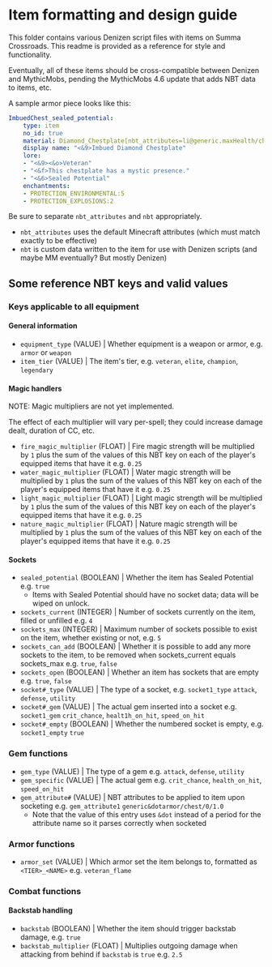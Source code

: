 # Item formatting and design guide

This folder contains various Denizen script files with items on Summa Crossroads. This readme is provided as a reference for style and functionality.

Eventually, all of these items should be cross-compatible between Denizen and MythicMobs, pending the MythicMobs 4.6 update that adds NBT data to items, etc.

A sample armor piece looks like this:

```yaml
ImbuedChest_sealed_potential:
    type: item
    no_id: true
    material: Diamond_Chestplate[nbt_attributes=li@generic.maxHealth/chest/0/8.0|generic.armorToughness/chest/0/2.0|generic.armor/chest/0/8.0;nbt=li@equipment_type/armor|item_tier/veteran|sealed_potential/true]
    display name: "<&9>Imbued Diamond Chestplate"
    lore:
    - "<&9><&o>Veteran"
    - "<&f>This chestplate has a mystic presence."
    - "<&6>Sealed Potential"
    enchantments:
    - PROTECTION_ENVIRONMENTAL:5
    - PROTECTION_EXPLOSIONS:2
```

Be sure to separate `nbt_attributes` and `nbt` appropriately. 
* `nbt_attributes` uses the default Minecraft attributes (which must match exactly to be effective)
* `nbt` is custom data written to the item for use with Denizen scripts (and maybe MM eventually? But mostly Denizen)

## Some reference NBT keys and valid values

### Keys applicable to all equipment

#### General information

* `equipment_type` (VALUE) | Whether equipment is a weapon or armor, e.g. `armor` or `weapon`
* `item_tier` (VALUE) | The item's tier, e.g. `veteran`, `elite`, `champion`, `legendary`

#### Magic handlers

NOTE: Magic multipliers are not yet implemented.

The effect of each multiplier will vary per-spell; they could increase damage dealt, duration of CC, etc.

* `fire_magic_multiplier` (FLOAT) | Fire magic strength will be multiplied by `1` plus the sum of the values of this NBT key on each of the player's equipped items that have it e.g. `0.25`
* `water_magic_multiplier` (FLOAT) | Water magic strength will be multiplied by `1` plus the sum of the values of this NBT key on each of the player's equipped items that have it e.g. `0.25`
* `light_magic_multiplier` (FLOAT) | Light magic strength will be multiplied by `1` plus the sum of the values of this NBT key on each of the player's equipped items that have it e.g. `0.25`
* `nature_magic_multiplier` (FLOAT) | Nature magic strength will be multiplied by `1` plus the sum of the values of this NBT key on each of the player's equipped items that have it e.g. `0.25`

#### Sockets

* `sealed_potential` (BOOLEAN) | Whether the item has Sealed Potential e.g. `true`
  * Items with Sealed Potential should have no socket data; data will be wiped on unlock.
* `sockets_current` (INTEGER) | Number of sockets currently on the item, filled or unfilled e.g. `4`
* `sockets_max` (INTEGER) | Maximum number of sockets possible to exist on the item, whether existing or not, e.g. `5`
* `sockets_can_add` (BOOLEAN) | Whether it is possible to add any more sockets to the item, to be removed when sockets_current equals sockets_max e.g. `true`, `false`
* `sockets_open` (BOOLEAN) | Whether an item has sockets that are empty e.g. `true`, `false`
* `socket#_type` (VALUE) | The type of a socket, e.g. `socket1_type` `attack`, `defense`, `utility`
* `socket#_gem` (VALUE) | The actual gem inserted into a socket e.g. `socket1_gem` `crit_chance`, `healt1h_on_hit`, `speed_on_hit`
* `socket#_empty` (BOOLEAN) | Whether the numbered socket is empty, e.g. `socket1_empty` `true`

### Gem functions

* `gem_type` (VALUE) | The type of a gem e.g. `attack`, `defense`, `utility`
* `gem_specific` (VALUE) | The actual gem e.g. `crit_chance`, `health_on_hit`, `speed_on_hit`
* `gem_attribute#` (VALUE) | NBT attributes to be applied to item upon socketing e.g. `gem_attribute1` `generic&dotarmor/chest/0/1.0`
  * Note that the value of this entry uses `&dot` instead of a period for the attribute name so it parses correctly when socketed

### Armor functions

* `armor_set` (VALUE) | Which armor set the item belongs to, formatted as `<TIER>_<NAME>` e.g. `veteran_flame`

### Combat functions

#### Backstab handling

* `backstab` (BOOLEAN) | Whether the item should trigger backstab damage, e.g. `true`
* `backstab_multiplier` (FLOAT) | Multiplies outgoing damage when attacking from behind if `backstab` is `true` e.g. `2.5`
